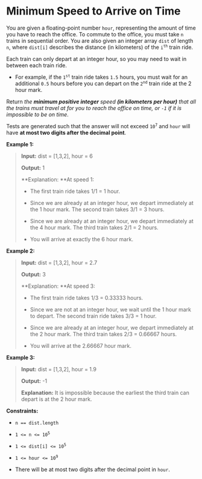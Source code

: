 # Minimum Speed to Arrive on Time

You are given a floating-point number <code>hour</code>, representing the amount of time you have to reach the office. To commute to the office, you must take <code>n</code> trains in sequential order. You are also given an integer array <code>dist</code> of length <code>n</code>, where <code>dist[i]</code> describes the distance (in kilometers) of the <code>i<sup>th</sup></code> train ride.

Each train can only depart at an integer hour, so you may need to wait in between each train ride.

- For example, if the <code>1<sup>st</sup></code> train ride takes <code>1.5</code> hours, you must wait for an additional <code>0.5</code> hours before you can depart on the <code>2<sup>nd</sup></code> train ride at the 2 hour mark.

Return *the **minimum positive integer** speed **(in kilometers per hour)** that all the trains must travel at for you to reach the office on time, or *<code>-1</code>* if it is impossible to be on time*.

Tests are generated such that the answer will not exceed <code>10<sup>7</sup></code> and <code>hour</code> will have **at most two digits after the decimal point**.


**Example 1:**
>
> **Input:** dist = [1,3,2], hour = 6
>
> **Output:** 1
>
> **Explanation: **At speed 1:
>
> - The first train ride takes 1/1 = 1 hour.
>
> - Since we are already at an integer hour, we depart immediately at the 1 hour mark. The second train takes 3/1 = 3 hours.
>
> - Since we are already at an integer hour, we depart immediately at the 4 hour mark. The third train takes 2/1 = 2 hours.
>
> - You will arrive at exactly the 6 hour mark.

**Example 2:**
>
> **Input:** dist = [1,3,2], hour = 2.7
>
> **Output:** 3
>
> **Explanation: **At speed 3:
>
> - The first train ride takes 1/3 = 0.33333 hours.
>
> - Since we are not at an integer hour, we wait until the 1 hour mark to depart. The second train ride takes 3/3 = 1 hour.
>
> - Since we are already at an integer hour, we depart immediately at the 2 hour mark. The third train takes 2/3 = 0.66667 hours.
>
> - You will arrive at the 2.66667 hour mark.

**Example 3:**
>
> **Input:** dist = [1,3,2], hour = 1.9
>
> **Output:** -1
>
> **Explanation:** It is impossible because the earliest the third train can depart is at the 2 hour mark.


**Constraints:**

- <code>n == dist.length</code>

- <code>1 &lt;= n &lt;= 10<sup>5</sup></code>

- <code>1 &lt;= dist[i] &lt;= 10<sup>5</sup></code>

- <code>1 &lt;= hour &lt;= 10<sup>9</sup></code>

- There will be at most two digits after the decimal point in <code>hour</code>.
